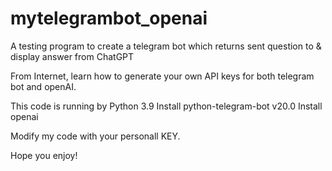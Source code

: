# mytelegrambot_openai
A testing program to create a telegram bot which returns sent question to &amp; display answer from ChatGPT

From Internet, learn how to generate your own API keys for both telegram bot and openAI.

This code is running by Python 3.9
Install python-telegram-bot v20.0
Install openai

Modify my code with your personall KEY.

Hope you enjoy!
